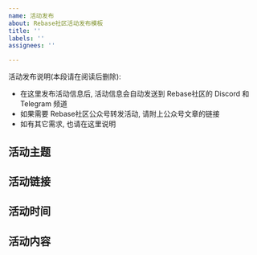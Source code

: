 ```yaml
---
name: 活动发布
about: Rebase社区活动发布模板
title: ''
labels: ''
assignees: ''

---
```


活动发布说明(本段请在阅读后删除):
- 在这里发布活动信息后, 活动信息会自动发送到 Rebase社区的 Discord 和 Telegram 频道
- 如果需要 Rebase社区公众号转发活动, 请附上公众号文章的链接
- 如有其它需求, 也请在这里说明


## 活动主题


## 活动链接


## 活动时间


## 活动内容
